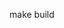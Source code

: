 
<!-- echo -e "hansimais\n0210f63c-2d1e-4897-b986-28630a9ac799\n" | sudo docker login

<!-- cd ~/Downloads/fyycops_devops_assignment/application -->
<!-- docker run -it -v "$(pwd):/build" maven bash -->


make build
